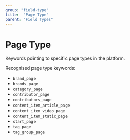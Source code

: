 ```yaml
---
group: "field-type"
title:  "Page Type"
parent: "Field Types"
---
```


# Page Type

Keywords pointing to specific page types in the platform.

Recognised page type keywords:
* `brand_page`
* `brands_page`
* `category_page`
* `contributor_page`
* `contributors_page`
* `content_item_article_page`
* `content_item_video_page`
* `content_item_static_page`
* `start_page`
* `tag_page`
* `tag_group_page`
